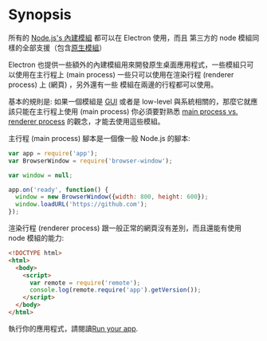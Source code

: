 # Synopsis

所有的 [Node.js's 內建模組](http://nodejs.org/api/) 都可以在 Electron 使用，而且
第三方的 node 模組同樣的全部支援（包含[原生模組](../tutorial/using-native-node-modules.md)）

Electron 也提供一些額外的內建模組用來開發原生桌面應用程式，一些模組只可以使用在主行程上
(main process) 一些只可以使用在渲染行程 (renderer process) 上 (網頁) ，另外還有一些
模組在兩邊的行程都可以使用。

基本的規則是: 如果一個模組是 [GUI](https://zh.wikipedia.org/wiki/%E5%9B%BE%E5%BD%A2%E7%94%A8%E6%88%B7%E7%95%8C%E9%9D%A2)
或者是 low-level 與系統相關的，那麼它就應該只能在主行程上使用 (main process) 你必須要對熟悉 [main process vs. renderer process](../tutorial/quick-start.md#the-main-process) 的觀念，才能去使用這些模組。

主行程 (main process) 腳本是一個像一般 Node.js 的腳本:

```javascript
var app = require('app');
var BrowserWindow = require('browser-window');

var window = null;

app.on('ready', function() {
  window = new BrowserWindow({width: 800, height: 600});
  window.loadURL('https://github.com');
});
```

渲染行程 (renderer process) 跟一般正常的網頁沒有差別，而且還能有使用 node 模組的能力:

```html
<!DOCTYPE html>
<html>
  <body>
    <script>
      var remote = require('remote');
      console.log(remote.require('app').getVersion());
    </script>
  </body>
</html>
```

執行你的應用程式，請閱讀[Run your app](../tutorial/quick-start.md#run-your-app).
